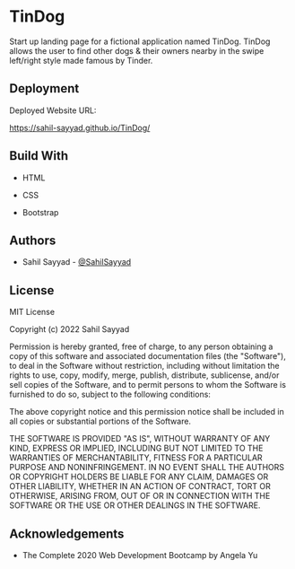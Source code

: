 
# TinDog

Start up landing page for a fictional application named TinDog. TinDog allows the user to find other dogs & their owners nearby in the swipe left/right style made famous by Tinder.


## Deployment

Deployed Website URL:


 https://sahil-sayyad.github.io/TinDog/



## Build With

 - HTML

 -  CSS
  
  - Bootstrap

## Authors

- Sahil Sayyad - [@SahilSayyad](https://github.com/Sahil-Sayyad)


## License


MIT License

Copyright (c) 2022 Sahil Sayyad

Permission is hereby granted, free of charge, to any person obtaining a copy
of this software and associated documentation files (the "Software"), to deal
in the Software without restriction, including without limitation the rights
to use, copy, modify, merge, publish, distribute, sublicense, and/or sell
copies of the Software, and to permit persons to whom the Software is
furnished to do so, subject to the following conditions:

The above copyright notice and this permission notice shall be included in all
copies or substantial portions of the Software.

THE SOFTWARE IS PROVIDED "AS IS", WITHOUT WARRANTY OF ANY KIND, EXPRESS OR
IMPLIED, INCLUDING BUT NOT LIMITED TO THE WARRANTIES OF MERCHANTABILITY,
FITNESS FOR A PARTICULAR PURPOSE AND NONINFRINGEMENT. IN NO EVENT SHALL THE
AUTHORS OR COPYRIGHT HOLDERS BE LIABLE FOR ANY CLAIM, DAMAGES OR OTHER
LIABILITY, WHETHER IN AN ACTION OF CONTRACT, TORT OR OTHERWISE, ARISING FROM,
OUT OF OR IN CONNECTION WITH THE SOFTWARE OR THE USE OR OTHER DEALINGS IN THE
SOFTWARE.

## Acknowledgements

 - The Complete 2020 Web Development Bootcamp by Angela Yu

